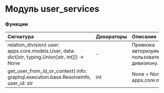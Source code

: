 # Модуль user_services



### Функции

| Сигнатура                                                                                                                         | Декораторы | Описание                                         |
| :-------------------------------------------------------------------------------------------------------------------------------- | :--------- | :----------------------------------------------- |
| relation_division( user: apps.core.models.User, data: dict[str, typing.Union[str, int]]) -> None                                  | -          | Привязка авторизуемого пользователя к дивизиону. |
| get_user_from_id_or_context( info: graphql.execution.base.ResolveInfo, user_id: str | int | None = None) -> apps.core.models.User | -          | Получаем пользователя                            |
